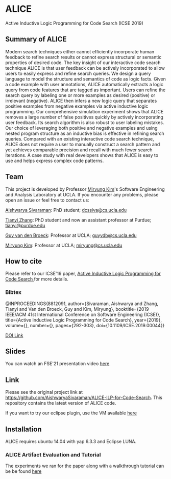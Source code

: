 # ALICE
Active Inductive Logic Programming for Code Search (ICSE 2019)

## Summary of ALICE 
Modern search techniques either cannot efficiently incorporate human feedback to refine search results or cannot express structural or semantic properties of desired code. The key insight of our interactive code search technique ALICE is that user feedback can be actively incorporated to allow users to easily express and refine search queries. We design a query language to model the structure and semantics of code as logic facts. Given a code example with user annotations, ALICE automatically extracts a logic query from code features that are tagged as important. Users can refine the search query by labeling one or more examples as desired (positive) or irrelevant (negative). ALICE then infers a new logic query that separates positive examples from negative examples via active inductive logic programming. Our comprehensive simulation experiment shows that ALICE removes a large number of false positives quickly by actively incorporating user feedback. Its search algorithm is also robust to user labeling mistakes. Our choice of leveraging both positive and negative examples and using nested program structure as an inductive bias is effective in refining search queries. Compared with an existing interactive code search technique, ALICE does not require a user to manually construct a search pattern and yet achieves comparable precision and recall with much fewer search iterations. A case study with real developers shows that ALICE is easy to use and helps express complex code patterns.

## Team 
This project is developed by Professor [Miryung Kim](http://web.cs.ucla.edu/~miryung/)'s Software Engineering and Analysis Laboratory at UCLA. 
If you encounter any problems, please open an issue or feel free to contact us:

[Aishwarya Sivaraman](https://scholar.google.com/citations?user=PXKLONAAAAAJ&hl=en): PhD student; dcssiva@cs.ucla.edu

[Tianyi Zhang](https://https://tianyi-zhang.github.io): PhD student and now an assistant professor at Purdue; tianyi@purdue.edu

[Guy van den Broeck](https://web.cs.ucla.edu/~guyvdb/): Professor at UCLA; guyvdb@cs.ucla.edu 

[Miryung Kim](http://web.cs.ucla.edu/~miryung/): Professor at UCLA; miryung@cs.ucla.edu

## How to cite 
Please refer to our ICSE'19 paper, [Active Inductive Logic Programming for Code Search
](http://web.cs.ucla.edu/~miryung/Publications/icse2019-alice.pdf) for more details. 
### Bibtex  

@INPROCEEDINGS{8812091,
  author={Sivaraman, Aishwarya and Zhang, Tianyi and Van den Broeck, Guy and Kim, Miryung},
  booktitle={2019 IEEE/ACM 41st International Conference on Software Engineering (ICSE)}, 
  title={Active Inductive Logic Programming for Code Search}, 
  year={2019},
  volume={},
  number={},
  pages={292-303},
  doi={10.1109/ICSE.2019.00044}}

[DOI Link](https://ieeexplore.ieee.org/document/8812091)

## Slides
You can watch an FSE'21 presentation video [here](http://web.cs.ucla.edu/~miryung/Publications/icse2019-alice-slides.pdf)

## Link
Plesae see the original project link at https://github.com/AishwaryaSivaraman/ALICE-ILP-for-Code-Search. 
This repository contains the latest version of ALICE code. 

If you want to try our eclipse plugin, use the VM available [here](https://ucla.box.com/s/yp952moxbcyd7mxollsnlkdfqm6weajd)

## Installation
ALICE requires ubuntu 14.04 with yap 6.3.3 and Eclipse LUNA.

### ALICE Artifact Evaluation and Tutorial 

The experiments we ran for the paper along with a walkthrough tutorial can be be found [here](https://ucla.box.com/s/hiqhjq3qdocnkqme7bo0fqrckkupfp2h)
